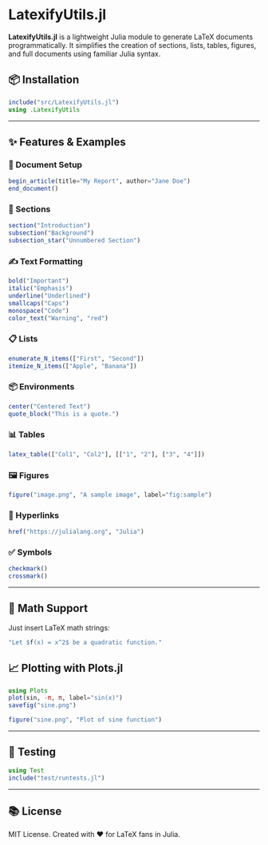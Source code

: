 
# LatexifyUtils.jl

**LatexifyUtils.jl** is a lightweight Julia module to generate LaTeX documents programmatically. It simplifies the creation of sections, lists, tables, figures, and full documents using familiar Julia syntax.

## 📦 Installation

```julia
include("src/LatexifyUtils.jl")
using .LatexifyUtils
```

---

## ✨ Features & Examples

### 📄 Document Setup

```julia
begin_article(title="My Report", author="Jane Doe")
end_document()
```

### 🧱 Sections

```julia
section("Introduction")
subsection("Background")
subsection_star("Unnumbered Section")
```

### ✍️ Text Formatting

```julia
bold("Important")
italic("Emphasis")
underline("Underlined")
smallcaps("Caps")
monospace("Code")
color_text("Warning", "red")
```

### 📋 Lists

```julia
enumerate_N_items(["First", "Second"])
itemize_N_items(["Apple", "Banana"])
```

### 📦 Environments

```julia
center("Centered Text")
quote_block("This is a quote.")
```

### 📊 Tables

```julia
latex_table(["Col1", "Col2"], [["1", "2"], ["3", "4"]])
```

### 🖼️ Figures

```julia
figure("image.png", "A sample image", label="fig:sample")
```

### 🔗 Hyperlinks

```julia
href("https://julialang.org", "Julia")
```

### ✅ Symbols

```julia
checkmark()
crossmark()
```

---

## 🧮 Math Support

Just insert LaTeX math strings:

```julia
"Let $f(x) = x^2$ be a quadratic function."
```

## 📈 Plotting with Plots.jl

```julia
using Plots
plot(sin, -π, π, label="sin(x)")
savefig("sine.png")

figure("sine.png", "Plot of sine function")
```

---

## 🧪 Testing

```julia
using Test
include("test/runtests.jl")
```

---

## 📚 License

MIT License. Created with ❤️ for LaTeX fans in Julia.
